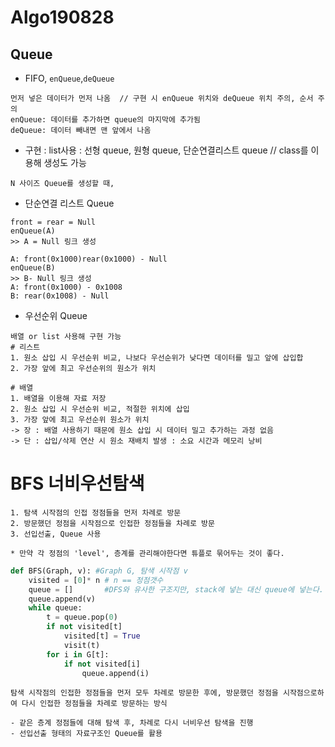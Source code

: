# Algo190828

## Queue

- FIFO, `enQueue`,`deQueue` 

```
먼저 넣은 데이터가 먼저 나옴  // 구현 시 enQueue 위치와 deQueue 위치 주의, 순서 주의
enQueue: 데이터를 추가하면 queue의 마지막에 추가됨  
deQueue: 데이터 빼내면 맨 앞에서 나옴  
```

- 구현 : list사용 : 선형 queue, 원형 queue, 단순연결리스트 queue  // class를 이용해 생성도 가능 

```
N 사이즈 Queue를 생성할 때, 
```

- 단순연결 리스트 Queue 

```
front = rear = Null 
enQueue(A) 
>> A = Null 링크 생성 

A: front(0x1000)rear(0x1000) - Null  
enQueue(B)
>> B- Null 링크 생성
A: front(0x1000) - 0x1008
B: rear(0x1008) - Null
```

- 우선순위 Queue

```
배열 or list 사용해 구현 가능 
# 리스트
1. 원소 삽입 시 우선순위 비교, 나보다 우선순위가 낮다면 데이터를 밀고 앞에 삽입합 
2. 가장 앞에 최고 우선순위의 원소가 위치

# 배열
1. 배열을 이용해 자료 저장
2. 원소 삽입 시 우선순위 비교, 적절한 위치에 삽입 
3. 가장 앞에 최고 우선순위 원소가 위치 
-> 장 : 배열 사용하기 때문에 원소 삽입 시 데이터 밀고 추가하는 과정 없음
-> 단 : 삽입/삭제 연산 시 원소 재배치 발생 : 소요 시간과 메모리 낭비 
```

# BFS 너비우선탐색

```
1. 탐색 시작점의 인접 정점들을 먼저 차례로 방문
2. 방문했던 정점을 시작점으로 인접한 정점들을 차례로 방문
3. 선입선출, Queue 사용 

* 만약 각 정점의 'level', 층계를 관리해야한다면 튜플로 묶어두는 것이 좋다. 
```

```python
def BFS(Graph, v): #Graph G, 탐색 시작점 v
	visited = [0]* n # n == 정점갯수
	queue = []       #DFS와 유사한 구조지만, stack에 넣는 대신 queue에 넣는다. 
	queue.append(v)
	while queue:
        t = queue.pop(0)
        if not visited[t]
            visited[t] = True
            visit(t)
        for i in G[t]:
            if not visited[i]
                queue.append(i)
```



```
탐색 시작점의 인접한 정점들을 먼저 모두 차례로 방문한 후에, 방문했던 정점을 시작점으로하여 다시 인접한 정점들을 차례로 방문하는 방식 

- 같은 층계 정점들에 대해 탐색 후, 차례로 다시 너비우선 탐색을 진행 
- 선입선출 형태의 자료구조인 Queue를 활용
```

